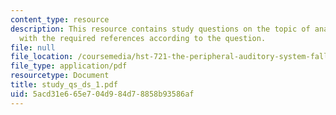 ```yaml
---
content_type: resource
description: This resource contains study questions on the topic of anatomy along
  with the required references according to the question.
file: null
file_location: /coursemedia/hst-721-the-peripheral-auditory-system-fall-2005/5acd31e665e704d984d78858b93586af_study_qs_ds_1.pdf
file_type: application/pdf
resourcetype: Document
title: study_qs_ds_1.pdf
uid: 5acd31e6-65e7-04d9-84d7-8858b93586af
---
```

